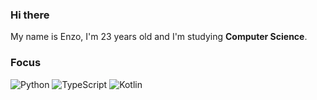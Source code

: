 ### Hi there

<p align="left"> 
  My name is Enzo, I'm 23 years old and I'm studying <strong>Computer Science</strong>.<br>
</p>

### Focus
![Python](https://img.shields.io/badge/Python-3776AB.svg?style=for-the-badge&logo=Python&logoColor=fff)
![TypeScript](https://img.shields.io/badge/-Typescript-3178c6?style=for-the-badge&logo=typescript&logoColor=fff)
![Kotlin](https://img.shields.io/badge/-Kotlin-A97BFF?style=for-the-badge&logo=kotlin&logoColor=fff)

